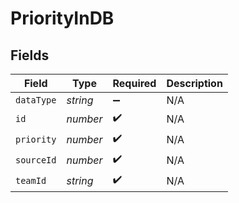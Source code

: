 # PriorityInDB


## Fields

| Field              | Type               | Required           | Description        |
| ------------------ | ------------------ | ------------------ | ------------------ |
| `dataType`         | *string*           | :heavy_minus_sign: | N/A                |
| `id`               | *number*           | :heavy_check_mark: | N/A                |
| `priority`         | *number*           | :heavy_check_mark: | N/A                |
| `sourceId`         | *number*           | :heavy_check_mark: | N/A                |
| `teamId`           | *string*           | :heavy_check_mark: | N/A                |